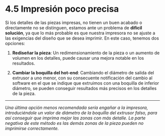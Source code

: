 # 4.5 Impresión poco precisa

Si los detalles de las piezas impresas, no tienen un buen acabado o directamente no se distinguen, estamos ante un problema de **dificil solución**, ya que lo más probable es que nuestra impresora no se ajuste a las exigencias del diseño que se desea imprimir. En este caso, tenemos dos opciones:

1. **Rediseñar la pieza**: Un redimensionamiento de la pieza o un aumento de volumen en los detalles, puede causar una mejora notable en los resultados.

2. **Cambiar la boquilla del hot-end**: Cambiando el diámetro de salida del extrusor a uno menor, con su consecuente notificación del cambio al software en el que se indique que extruimos con una boquilla de inferior diámetro, se pueden conseguir resultados más precisos en los detalles de la pieza.



---

*Una última opción menos recomendada sería engañar a la impresora, introduciéndole un valor de diámetro de la boquilla del extrusor falso, para así conseguir que imprima mejor las zonas con más detalle. La parte negativa de este método es las demás zonas de la pieza pueden no imprimirse correctamente.*